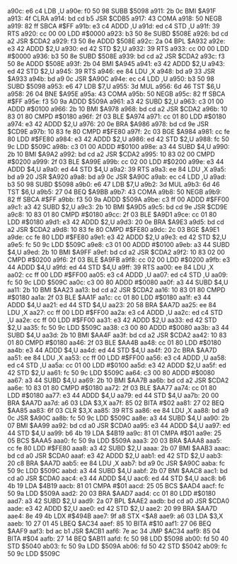 a90c: e6 c4        LDB    ,U
a90e: f0 50 98     SUBB   $5098
a911: 2b 0c        BMI    $A91F
a913: 4f           CLRA
a914: bd cd b5     JSR    $CDB5
a917: 43           COMA
a918: 50           NEGB
a919: 82 ff        SBCA   #$FF
a91b: e3 c4        ADDD   ,U
a91d: ed c4        STD    ,U
a91f: 39           RTS
a920: cc 00 00     LDD    #$0000
a923: b3 50 8e     SUBD   $508E
a926: bd cd a2     JSR    $CDA2
a929: f3 50 8e     ADDD   $508E
a92c: 2a 04        BPL    $A932
a92e: e3 42        ADDD   $2,U
a930: ed 42        STD    $2,U
a932: 39           RTS
a933: cc 00 00     LDD    #$0000
a936: b3 50 8e     SUBD   $508E
a939: bd cd a2     JSR    $CDA2
a93c: f3 50 8e     ADDD   $508E
a93f: 2b 04        BMI    $A945
a941: e3 42        ADDD   $2,U
a943: ed 42        STD    $2,U
a945: 39           RTS
a946: ee 84        LDU    ,X
a948: bd a9 33     JSR    $A933
a94b: bd a9 0c     JSR    $A90C
a94e: ec c4        LDD    ,U
a950: b3 50 98     SUBD   $5098
a953: e6 47        LDB    $7,U
a955: 3d           MUL
a956: 6d 46        TST    $6,U
a958: 26 04        BNE    $A95E
a95a: 43           COMA
a95b: 50           NEGB
a95c: 82 ff        SBCA   #$FF
a95e: f3 50 9a     ADDD   $509A
a961: a3 42        SUBD   $2,U
a963: c3 01 00     ADDD   #$0100
a966: 2b 10        BMI    $A978
a968: bd cd a2     JSR    $CDA2
a96b: 10 83 01 80  CMPD   #$0180
a96f: 2f 03        BLE    $A974
a971: cc 01 80     LDD    #$0180
a974: e3 42        ADDD   $2,U
a976: 20 0e        BRA    $A986
a978: bd cd 9e     JSR    $CD9E
a97b: 10 83 fe 80  CMPD   #$FE80
a97f: 2c 03        BGE    $A984
a981: cc fe 80     LDD    #$FE80
a984: e3 42        ADDD   $2,U
a986: ed 42        STD    $2,U
a988: fc 50 9c     LDD    $509C
a98b: c3 01 00     ADDD   #$0100
a98e: a3 44        SUBD   $4,U
a990: 2b 10        BMI    $A9A2
a992: bd cd a2     JSR    $CDA2
a995: 10 83 02 00  CMPD   #$0200
a999: 2f 03        BLE    $A99E
a99b: cc 02 00     LDD    #$0200
a99e: e3 44        ADDD   $4,U
a9a0: ed 44        STD    $4,U
a9a2: 39           RTS
a9a3: ee 84        LDU    ,X
a9a5: bd a9 20     JSR    $A920
a9a8: bd a9 0c     JSR    $A90C
a9ab: ec c4        LDD    ,U
a9ad: b3 50 98     SUBD   $5098
a9b0: e6 47        LDB    $7,U
a9b2: 3d           MUL
a9b3: 6d 46        TST    $6,U
a9b5: 27 04        BEQ    $A9BB
a9b7: 43           COMA
a9b8: 50           NEGB
a9b9: 82 ff        SBCA   #$FF
a9bb: f3 50 9a     ADDD   $509A
a9be: c3 ff 00     ADDD   #$FF00
a9c1: a3 42        SUBD   $2,U
a9c3: 2b 10        BMI    $A9D5
a9c5: bd cd 9e     JSR    $CD9E
a9c8: 10 83 01 80  CMPD   #$0180
a9cc: 2f 03        BLE    $A9D1
a9ce: cc 01 80     LDD    #$0180
a9d1: e3 42        ADDD   $2,U
a9d3: 20 0e        BRA    $A9E3
a9d5: bd cd a2     JSR    $CDA2
a9d8: 10 83 fe 80  CMPD   #$FE80
a9dc: 2c 03        BGE    $A9E1
a9de: cc fe 80     LDD    #$FE80
a9e1: e3 42        ADDD   $2,U
a9e3: ed 42        STD    $2,U
a9e5: fc 50 9c     LDD    $509C
a9e8: c3 01 00     ADDD   #$0100
a9eb: a3 44        SUBD   $4,U
a9ed: 2b 10        BMI    $A9FF
a9ef: bd cd a2     JSR    $CDA2
a9f2: 10 83 02 00  CMPD   #$0200
a9f6: 2f 03        BLE    $A9FB
a9f8: cc 02 00     LDD    #$0200
a9fb: e3 44        ADDD   $4,U
a9fd: ed 44        STD    $4,U
a9ff: 39           RTS
aa00: ee 84        LDU    ,X
aa02: cc ff 00     LDD    #$FF00
aa05: e3 c4        ADDD   ,U
aa07: ed c4        STD    ,U
aa09: fc 50 9c     LDD    $509C
aa0c: c3 00 80     ADDD   #$0080
aa0f: a3 44        SUBD   $4,U
aa11: 2b 10        BMI    $AA23
aa13: bd cd a2     JSR    $CDA2
aa16: 10 83 01 80  CMPD   #$0180
aa1a: 2f 03        BLE    $AA1F
aa1c: cc 01 80     LDD    #$0180
aa1f: e3 44        ADDD   $4,U
aa21: ed 44        STD    $4,U
aa23: 20 58        BRA    $AA7D
aa25: ee 84        LDU    ,X
aa27: cc ff 00     LDD    #$FF00
aa2a: e3 c4        ADDD   ,U
aa2c: ed c4        STD    ,U
aa2e: cc ff 00     LDD    #$FF00
aa31: e3 42        ADDD   $2,U
aa33: ed 42        STD    $2,U
aa35: fc 50 9c     LDD    $509C
aa38: c3 00 80     ADDD   #$0080
aa3b: a3 44        SUBD   $4,U
aa3d: 2b 10        BMI    $AA4F
aa3f: bd cd a2     JSR    $CDA2
aa42: 10 83 01 80  CMPD   #$0180
aa46: 2f 03        BLE    $AA4B
aa48: cc 01 80     LDD    #$0180
aa4b: e3 44        ADDD   $4,U
aa4d: ed 44        STD    $4,U
aa4f: 20 2c        BRA    $AA7D
aa51: ee 84        LDU    ,X
aa53: cc ff 00     LDD    #$FF00
aa56: e3 c4        ADDD   ,U
aa58: ed c4        STD    ,U
aa5a: cc 01 00     LDD    #$0100
aa5d: e3 42        ADDD   $2,U
aa5f: ed 42        STD    $2,U
aa61: fc 50 9c     LDD    $509C
aa64: c3 00 80     ADDD   #$0080
aa67: a3 44        SUBD   $4,U
aa69: 2b 10        BMI    $AA7B
aa6b: bd cd a2     JSR    $CDA2
aa6e: 10 83 01 80  CMPD   #$0180
aa72: 2f 03        BLE    $AA77
aa74: cc 01 80     LDD    #$0180
aa77: e3 44        ADDD   $4,U
aa79: ed 44        STD    $4,U
aa7b: 20 00        BRA    $AA7D
aa7d: a6 03        LDA    $3,X
aa7f: 85 02        BITA   #$02
aa81: 27 02        BEQ    $AA85
aa83: 6f 03        CLR    $3,X
aa85: 39           RTS
aa86: ee 84        LDU    ,X
aa88: bd a9 0c     JSR    $A90C
aa8b: fc 50 9c     LDD    $509C
aa8e: a3 44        SUBD   $4,U
aa90: 2b 07        BMI    $AA99
aa92: bd cd a0     JSR    $CDA0
aa95: e3 44        ADDD   $4,U
aa97: ed 44        STD    $4,U
aa99: b6 4b 19     LDA    $4B19
aa9c: 81 01        CMPA   #$01
aa9e: 25 05        BCS    $AAA5
aaa0: fc 50 9a     LDD    $509A
aaa3: 20 03        BRA    $AAA8
aaa5: cc fe 80     LDD    #$FE80
aaa8: a3 42        SUBD   $2,U
aaaa: 2b 07        BMI    $AAB3
aaac: bd cd a0     JSR    $CDA0
aaaf: e3 42        ADDD   $2,U
aab1: ed 42        STD    $2,U
aab3: 20 c8        BRA    $AA7D
aab5: ee 84        LDU    ,X
aab7: bd a9 0c     JSR    $A90C
aaba: fc 50 9c     LDD    $509C
aabd: a3 44        SUBD   $4,U
aabf: 2b 07        BMI    $AAC8
aac1: bd cd a0     JSR    $CDA0
aac4: e3 44        ADDD   $4,U
aac6: ed 44        STD    $4,U
aac8: b6 4b 19     LDA    $4B19
aacb: 81 01        CMPA   #$01
aacd: 25 05        BCS    $AAD4
aacf: fc 50 9a     LDD    $509A
aad2: 20 03        BRA    $AAD7
aad4: cc 01 80     LDD    #$0180
aad7: a3 42        SUBD   $2,U
aad9: 2a 07        BPL    $AAE2
aadb: bd cd a0     JSR    $CDA0
aade: e3 42        ADDD   $2,U
aae0: ed 42        STD    $2,U
aae2: 20 99        BRA    $AA7D
aae4: 8e 49 4b     LDX    #$494B
aae7: 9f a8        STX    <$A8
aae9: a6 03        LDA    $3,X
aaeb: 10 27 01 45  LBEQ   $AC34
aaef: 85 10        BITA   #$10
aaf1: 27 06        BEQ    $AAF9
aaf3: bd ac b1     JSR    $ACB1
aaf6: 7e ac 34     JMP    $AC34
aaf9: 85 04        BITA   #$04
aafb: 27 14        BEQ    $AB11
aafd: fc 50 98     LDD    $5098
ab00: fd 50 40     STD    $5040
ab03: fc 50 9a     LDD    $509A
ab06: fd 50 42     STD    $5042
ab09: fc 50 9c     LDD    $509C
